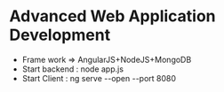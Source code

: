 # Advanced Web Application Development
* Frame work => AngularJS+NodeJS+MongoDB
* Start backend : node app.js
* Start Client  : ng serve --open --port 8080
